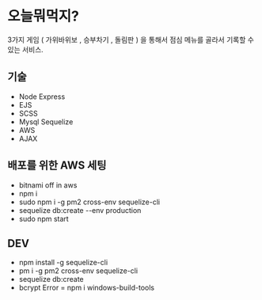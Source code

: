 # 오늘뭐먹지? 

3가지 게임 ( 가위바위보 , 승부차기 , 돌림판 ) 을 통해서 점심 메뉴를 골라서 기록할 수 있는 서비스. 

## 기술

* Node Express
* EJS
* SCSS
* Mysql Sequelize
* AWS
* AJAX 

## 배포를 위한 AWS 세팅

 - bitnami off in aws
 - npm i
 - sudo npm i -g pm2 cross-env sequelize-cli
 - sequelize db:create --env production
 - sudo npm start



## DEV 
- npm install -g sequelize-cli 
- pm i -g pm2 cross-env sequelize-cli
- sequelize db:create
- bcrypt Error = npm i windows-build-tools

